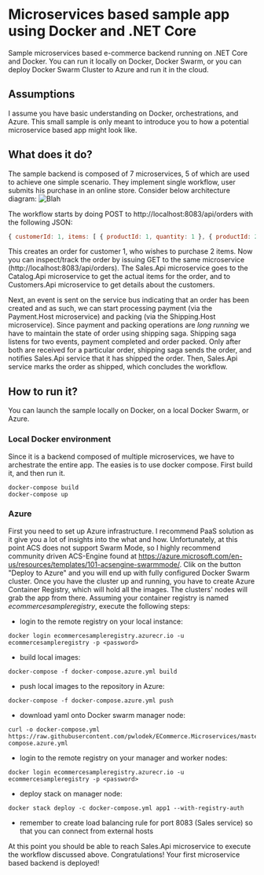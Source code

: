 # Microservices based sample app using Docker and .NET Core
Sample microservices based e-commerce backend running on .NET Core and Docker. You can run it locally on Docker, Docker Swarm, or you can deploy Docker Swarm Cluster to Azure and run it in the cloud.

## Assumptions
I assume you have basic understanding on Docker, orchestrations, and Azure. This small sample is only meant to introduce you to how a potential microservice based app might look like.

## What does it do?
The sample backend is composed of 7 microservices, 5 of which are used to achieve one simple scenario. They implement single workflow, user submits his purchase in an online store. Consider below architecture diagram:
![Blah](https://github.com/pwlodek/ECommerce.Microservices/blob/master/Presentation/Architecture.png)

The workflow starts by doing POST to http://localhost:8083/api/orders with the following JSON:

```javascript
{ customerId: 1, items: [ { productId: 1, quantity: 1 }, { productId: 2, quantity: 2 } ]}
```
This creates an order for customer 1, who wishes to purchase 2 items. Now you can inspect/track the order by issuing GET to the same microservice (http://localhost:8083/api/orders). The Sales.Api microservice goes to the Catalog.Api microservice to get the actual items for the order, and to Customers.Api microservice to get details about the customers.

Next, an event is sent on the service bus indicating that an order has been created and as such, we can start processing payment (via the Payment.Host microservice) and packing (via the Shipping.Host microservice). Since payment and packing operations are *long running* we have to maintain the state of order using shipping saga. Shipping saga listens for two events, payment completed and order packed. Only after both are received for a particular order, shipping saga sends the order, and notifies Sales.Api service that it has shipped the order. Then, Sales.Api service marks the order as shipped, which concludes the workflow.

## How to run it?
You can launch the sample locally on Docker, on a local Docker Swarm, or Azure.

### Local Docker environment
Since it is a backend composed of multiple microservices, we have to archestrate the entire app. The easies is to use docker compose. First build it, and then run it.

```
docker-compose build
docker-compose up
```

### Azure
First you need to set up Azure infrastructure. I recommend PaaS solution as it give you a lot of insights into the what and how. Unfortunately, at this point ACS does not support Swarm Mode, so I highly recommend community driven ACS-Engine found at https://azure.microsoft.com/en-us/resources/templates/101-acsengine-swarmmode/. Clik on the button "Deploy to Azure" and you will end up with fully configured Docker Swarm cluster. Once you have the cluster up and running, you have to create Azure Container Registry, which will hold all the images. The clusters' nodes will grab the app from there. Assuming your container registry is named *ecommercesampleregistry*, execute the following steps:

* login to the remote registry on your local instance: 
```
docker login ecommercesampleregistry.azurecr.io -u ecommercesampleregistry -p <password>
```
* build local images: 
```
docker-compose -f docker-compose.azure.yml build
```
* push local images to the repository in Azure: 
```
docker-compose -f docker-compose.azure.yml push
```
* download yaml onto Docker swarm manager node: 
```
curl -o docker-compose.yml https://raw.githubusercontent.com/pwlodek/ECommerce.Microservices/master/docker-compose.azure.yml
```
* login to the remote registry on your manager and worker nodes: 
```
docker login ecommercesampleregistry.azurecr.io -u ecommercesampleregistry -p <password>
```
* deploy stack on manager node: 
```
docker stack deploy -c docker-compose.yml app1 --with-registry-auth
```
* remember to create load balancing rule for port 8083 (Sales service) so that you can connect from external hosts

At this point you should be able to reach Sales.Api microservice to execute the workflow discussed above. Congratulations! Your first microservice based backend is deployed!
